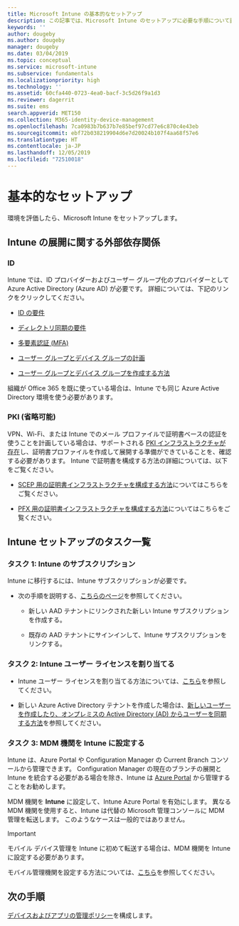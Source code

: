 ```yaml
---
title: Microsoft Intune の基本的なセットアップ
description: この記事では、Microsoft Intune のセットアップに必要な手順について説明します。
keywords: ''
author: dougeby
ms.author: dougeby
manager: dougeby
ms.date: 03/04/2019
ms.topic: conceptual
ms.service: microsoft-intune
ms.subservice: fundamentals
ms.localizationpriority: high
ms.technology: ''
ms.assetid: 60cfa440-0723-4ea0-bacf-3c5d26f9a1d3
ms.reviewer: dagerrit
ms.suite: ems
search.appverid: MET150
ms.collection: M365-identity-device-management
ms.openlocfilehash: 7ca0983b7b637b7e85bef97cd77e6c870c4e43eb
ms.sourcegitcommit: ebf72b038219904d6e7d20024b107f4aa68f57e6
ms.translationtype: HT
ms.contentlocale: ja-JP
ms.lasthandoff: 12/05/2019
ms.locfileid: "72510018"
---
```

# <a name="basic-setup"></a>基本的なセットアップ

環境を評価したら、Microsoft Intune をセットアップします。

## <a name="external-dependencies-for-an-intune-deployment"></a>Intune の展開に関する外部依存関係

### <a name="identity"></a>ID

Intune では、ID プロバイダーおよびユーザー グループ化のプロバイダーとして Azure Active Directory (Azure AD) が必要です。 詳細については、下記のリンクをクリックしてください。

- [ID の要件](https://docs.microsoft.com/azure/active-directory/active-directory-hybrid-identity-design-considerations-overview#design-considerations-overview)

- [ディレクトリ同期の要件](https://docs.microsoft.com/azure/active-directory/active-directory-hybrid-identity-design-considerations-directory-sync-requirements)

- [多要素認証 (MFA)](https://docs.microsoft.com/azure/active-directory/authentication/concept-mfa-howitworks)

- [ユーザー グループとデバイス グループの計画](users-add.md)

- [ユーザー グループとデバイス グループを作成する方法](groups-get-started.md)

組織が Office 365 を既に使っている場合は、Intune でも同じ Azure Active Directory 環境を使う必要があります。

### <a name="pki-optional"></a>PKI (省略可能)

VPN、Wi-Fi、または Intune でのメール プロファイルで証明書ベースの認証を使うことを計画している場合は、サポートされる [PKI インフラストラクチャが存在](../protect/certificates-configure.md)し、証明書プロファイルを作成して展開する準備ができていることを、確認する必要があります。 Intune で証明書を構成する方法の詳細については、以下をご覧ください。

- [SCEP 用の証明書インフラストラクチャを構成する方法](/intune/certificates-scep-configure)についてはこちらをご覧ください。

- [PFX 用の証明書インフラストラクチャを構成する方法](/intune/certficates-pfx-configure)についてはこちらをご覧ください。


## <a name="task-list-for-an-intune-setup"></a>Intune セットアップのタスク一覧

### <a name="task-1-intune-subscription"></a>タスク 1: Intune のサブスクリプション

Intune に移行するには、Intune サブスクリプションが必要です。

- 次の手順を説明する、[こちらのページ](https://admin.microsoft.com/Signup/Signup.aspx?OfferId=40BE278A-DFD1-470a-9EF7-9F2596EA7FF9&dl=INTUNE_A&ali=1#0)を参照してください。

  - 新しい AAD テナントにリンクされた新しい Intune サブスクリプションを作成する。

  - 既存の AAD テナントにサインインして、Intune サブスクリプションをリンクする。

### <a name="task-2-assign-intune-user-licenses"></a>タスク 2: Intune ユーザー ライセンスを割り当てる

- Intune ユーザー ライセンスを割り当てる方法については、[こちら](licenses-assign.md)を参照してください。

- 新しい Azure Active Directory テナントを作成した場合は、[新しいユーザーを作成したり、オンプレミスの Active Directory (AD) からユーザーを同期する方法](https://docs.microsoft.com/azure/active-directory/connect/active-directory-aadconnect)を参照してください。

### <a name="task-3-set-your-mdm-authority-to-intune"></a>タスク 3: MDM 機関を Intune に設定する

Intune は、Azure Portal や Configuration Manager の Current Branch コンソールから管理できます。 Configuration Manager の現在のブランチの展開と Intune を統合する必要がある場合を除き、Intune は [Azure Portal](https://portal.azure.com) から管理することをお勧めします。

MDM 機関を **Intune** に設定して、Intune Azure Portal を有効にします。 異なる MDM 機関を使用すると、Intune は代替の Microsoft 管理コンソールに MDM 管理を転送します。 このようなケースは一般的ではありません。

> [!IMPORTANT]
> モバイル デバイス管理を Intune に初めて転送する場合は、MDM 機関を Intune に設定する必要があります。

モバイル管理機関を設定する方法については、[こちら](mdm-authority-set.md)を参照してください。

## <a name="next-step"></a>次の手順

[デバイスおよびアプリの管理ポリシー](../migration-guide-configure-policies.md)を構成します。
